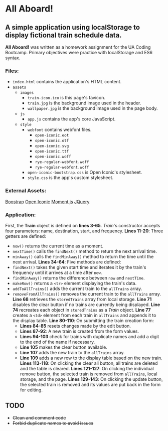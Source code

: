 # All Aboard!
## A simple application using localStorage to display fictional train schedule data.

**All Aboard!** was written as a homework assignment for the UA Coding Bootcamp. Primary objectives were practice with localStorage and ES6 syntax.

### Files:
* `index.html` contains the application's HTML content.
* `assets`
  * `images`
    * `train-icon.ico` is this page's favicon.
    * `train.jpg` is the background image used in the header.
    * `wallpaper.jpg` is the background image used in the page body.
  * `js`
    * `app.js` contains the app's core JavaScript.
  * `style`
    * `webfont` contains webfont files.
      * `open-iconic.eot`
      * `open-iconic.otf`
      * `open-iconic.svg`
      * `open-iconic.ttf`
      * `open-iconic.woff`
      * `rye-regular-webfont.woff`
      * `rye-regular-webfont.woff`
    * `open-iconic-bootstrap.css` is Open Iconic's stylesheet.
    * `style.css` is the app's custom stylesheet.

### External Assets:
[Boostrap](https://getbootstrap.com/)
[Open Iconic](https://useiconic.com/open)
[Moment.js](https://momentjs.com/)
[JQuery](https://jquery.com/)

### Application:
First, the **Train** object is defined on **lines 3-65**. *Train*'s constructor accepts four parameters: name, destination, start, and frequency.
**Lines 11-20**: Three getters are defined:
* `now()` returns the current time as a moment.
* `nextTime()` calls the `findNext()` method to return the next arrival time.
* `minAway()` calls the `findMinAway()` method to return the time until the next arrival.
**Lines 34-64**: Five methods are defined:
* `findNext()` takes the given start time and iterates it by the train's frequency until it arrives at a time after `now`.
* `findMinAway()` returns the difference between `now` and `nextTime`.
* `makeRow()` returns a `<tr>` element displaying the train's data.
* `addToAllTrains()` adds the current train to the `allTrains` array.
* `removeFromAllTrains()` removes the current train to the `allTrains` array.
**Line 68** retrieves the `storedTrains` array from local storage.
**Line 71** disables the clear button if no trains are currently being displayed.
**Line 74** recreates each object in `storedTrains` as a *Train* object.
**Line 77** creates a `<td>` element from each train in `allTrains` and appends it to the display table.
**Line 80-110**: On submitting the train creation form:
  * **Lines 84-85** resets changes made by the edit button.
  * **Lines 87-92**: A new train is created from the form values.
  * **Lines 94-103** check for trains with duplicate names and add a digit to the end of the name if necessary.
  * **Line 105** makes the clear button available.
  * **Line 107** adds the new train to the `allTrains` array.
  * **Line 109** adds a new row to the display table based on the new train.
**Lines 113-118**: On clicking the clear all button, all trains are deleted and the table is cleared.
**Lines 121-127**: On clicking the individual remove button, the selected train is removed from `allTrains`, local storage, and the page.
**Lines 129-143**: On clicking the update button, the selected train is removed and its values are put back in the form for editing.

## TODO
* ~~Clean and comment code~~
* ~~Forbid duplicate names to avoid issues~~
